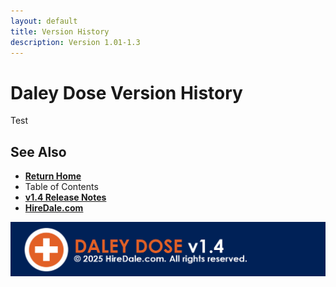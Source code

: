 ```yaml
---
layout: default
title: Version History
description: Version 1.01-1.3
---
```


# Daley Dose Version History

Test

## See Also

- [**Return Home**](https://hiredale.github.io/daleydose/)
- Table of Contents
- [**v1.4 Release Notes**](/daleydose/release-notes-v1.4)
- [**HireDale.com**](https://hiredale.github.io)

![Footer](/images/daley-dose-footer.png)
